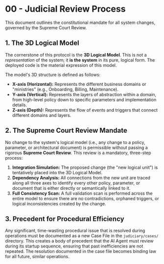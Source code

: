 # 00 - Judicial Review Process

This document outlines the constitutional mandate for all system changes, governed by the Supreme Court Review.

## 1. The 3D Logical Model

The cornerstone of this protocol is the **3D Logical Model**. This is not a *representation* of the system; it **is the system** in its pure, logical form. The deployed code is the material expression of this model.

The model's 3D structure is defined as follows:
- **X-axis (Horizontal):** Represents the different business domains or "ministries" (e.g., Onboarding, Billing, Maintenance).
- **Y-axis (Vertical):** Represents the layers of abstraction within a domain, from high-level policy down to specific parameters and implementation details.
- **Z-axis (Depth):** Represents the flow of events and triggers that connect different domains and layers.

## 2. The Supreme Court Review Mandate

No change to the system's logical model (i.e., any change to a policy, parameter, or architectural document) is permissible without passing a rigorous **Supreme Court Review**. This review is a mandatory, three-step process:

1.  **Integration Simulation:** The proposed change (the "new logical unit") is tentatively placed into the 3D Logical Model.
2.  **Dependency Analysis:** All connections from the new unit are traced along all three axes to identify every other policy, parameter, or document that is either directly or semantically linked to it.
3.  **Full Consistency Scan:** A full validation scan is performed across the entire model to ensure there are no contradictions, orphaned triggers, or logical inconsistencies created by the change.

## 3. Precedent for Procedural Efficiency

Any significant, time-wasting procedural issue that is resolved during operations must be documented as a new Case File in the `judiciary/cases/` directory. This creates a body of precedent that the AI Agent must review during its startup sequence, ensuring that past inefficiencies are not repeated. The resolution documented in the case file becomes binding law for all future, similar operations.